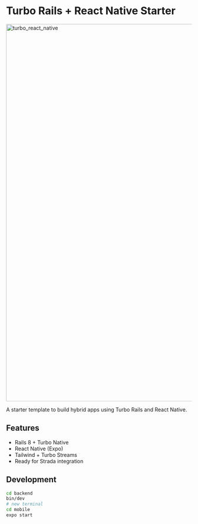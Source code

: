 # Turbo Rails + React Native Starter
<img width="1024" height="1024" alt="turbo_react_native" src="https://github.com/user-attachments/assets/09a80b5e-6fe3-4f92-b594-5b5ded3bb4f6" />

A starter template to build hybrid apps using Turbo Rails and React Native.

## Features
- Rails 8 + Turbo Native
- React Native (Expo)
- Tailwind + Turbo Streams
- Ready for Strada integration

## Development
```bash
cd backend
bin/dev
# new terminal
cd mobile
expo start

